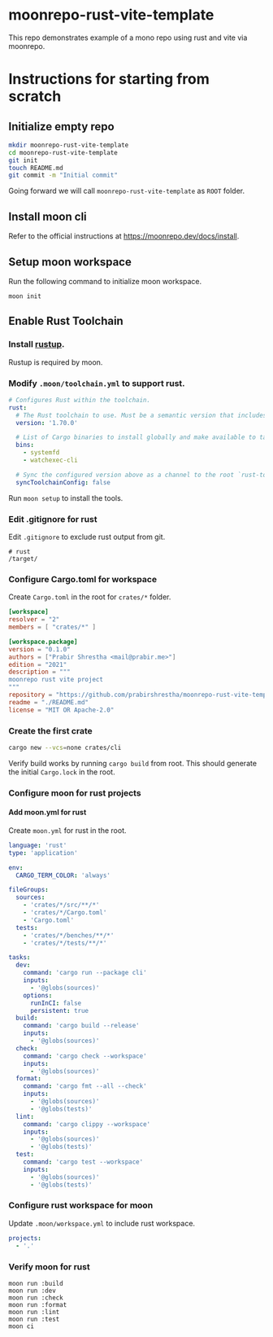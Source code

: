 # moonrepo-rust-vite-template

This repo demonstrates example of a mono repo using rust and vite via moonrepo.

# Instructions for starting from scratch

## Initialize empty repo

```bash
mkdir moonrepo-rust-vite-template
cd moonrepo-rust-vite-template
git init
touch README.md
git commit -m "Initial commit"
```

Going forward we will call `moonrepo-rust-vite-template` as `ROOT` folder.

## Install moon cli

Refer to the official instructions at https://moonrepo.dev/docs/install.

## Setup moon workspace

Run the following command to initialize moon workspace.

```
moon init
```

## Enable Rust Toolchain

### Install [rustup](https://rustup.rs/).

Rustup is required by moon.

### Modify `.moon/toolchain.yml` to support rust.

```yaml
# Configures Rust within the toolchain.
rust:
  # The Rust toolchain to use. Must be a semantic version that includes major, minor, and patch.
  version: '1.70.0'

  # List of Cargo binaries to install globally and make available to tasks.
  bins:
    - systemfd
    - watchexec-cli

  # Sync the configured version above as a channel to the root `rust-toolchain.toml` config.
  syncToolchainConfig: false
```

Run `moon setup` to install the tools.

### Edit .gitignore for rust

Edit `.gitignore` to exclude rust output from git.

```gitignore
# rust
/target/
```

### Configure Cargo.toml for workspace

Create `Cargo.toml` in the root for `crates/*` folder.

```toml
[workspace]
resolver = "2"
members = [ "crates/*" ]

[workspace.package]
version = "0.1.0"
authors = ["Prabir Shrestha <mail@prabir.me>"]
edition = "2021"
description = """
moonrepo rust vite project
"""
repository = "https://github.com/prabirshrestha/moonrepo-rust-vite-template"
readme = "./README.md"
license = "MIT OR Apache-2.0"
```

### Create the first crate

```bash
cargo new --vcs=none crates/cli
```

Verify build works by running `cargo build` from root. This should generate the initial `Cargo.lock` in the root.

### Configure moon for rust projects

#### Add moon.yml for rust

Create `moon.yml` for rust in the root.

```yaml
language: 'rust'
type: 'application'

env:
  CARGO_TERM_COLOR: 'always'

fileGroups:
  sources:
    - 'crates/*/src/**/*'
    - 'crates/*/Cargo.toml'
    - 'Cargo.toml'
  tests:
    - 'crates/*/benches/**/*'
    - 'crates/*/tests/**/*'

tasks:
  dev:
    command: 'cargo run --package cli'
    inputs:
      - '@globs(sources)'
    options:
      runInCI: false
      persistent: true
  build:
    command: 'cargo build --release'
    inputs:
      - '@globs(sources)'
  check:
    command: 'cargo check --workspace'
    inputs:
      - '@globs(sources)'
  format:
    command: 'cargo fmt --all --check'
    inputs:
      - '@globs(sources)'
      - '@globs(tests)'
  lint:
    command: 'cargo clippy --workspace'
    inputs:
      - '@globs(sources)'
      - '@globs(tests)'
  test:
    command: 'cargo test --workspace'
    inputs:
      - '@globs(sources)'
      - '@globs(tests)'
```

### Configure rust workspace for moon

Update `.moon/workspace.yml` to include rust workspace.

```yaml
projects:
  - '.'
```

### Verify moon for rust

```
moon run :build
moon run :dev
moon run :check
moon run :format
moon run :lint
moon run :test
moon ci
```
